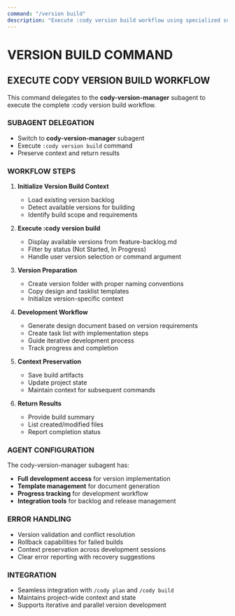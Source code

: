 ```yaml
---
command: "/version build"
description: "Execute :cody version build workflow using specialized subagent"
---
```


# VERSION BUILD COMMAND

## EXECUTE CODY VERSION BUILD WORKFLOW

This command delegates to the **cody-version-manager** subagent to execute the complete :cody version build workflow.

### SUBAGENT DELEGATION
- Switch to **cody-version-manager** subagent
- Execute `:cody version build` command
- Preserve context and return results

### WORKFLOW STEPS
1. **Initialize Version Build Context**
   - Load existing version backlog
   - Detect available versions for building
   - Identify build scope and requirements

2. **Execute :cody version build**
   - Display available versions from feature-backlog.md
   - Filter by status (Not Started, In Progress)
   - Handle user version selection or command argument

3. **Version Preparation**
   - Create version folder with proper naming conventions
   - Copy design and tasklist templates
   - Initialize version-specific context

4. **Development Workflow**
   - Generate design document based on version requirements
   - Create task list with implementation steps
   - Guide iterative development process
   - Track progress and completion

5. **Context Preservation**
   - Save build artifacts
   - Update project state
   - Maintain context for subsequent commands

6. **Return Results**
   - Provide build summary
   - List created/modified files
   - Report completion status

### AGENT CONFIGURATION
The cody-version-manager subagent has:
- **Full development access** for version implementation
- **Template management** for document generation
- **Progress tracking** for development workflow
- **Integration tools** for backlog and release management

### ERROR HANDLING
- Version validation and conflict resolution
- Rollback capabilities for failed builds
- Context preservation across development sessions
- Clear error reporting with recovery suggestions

### INTEGRATION
- Seamless integration with `/cody plan` and `/cody build`
- Maintains project-wide context and state
- Supports iterative and parallel version development
